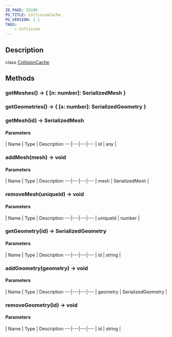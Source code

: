 ```yaml
---
ID_PAGE: 25196
PG_TITLE: CollisionCache
PG_VERSION: 2.1
TAGS:
    - Collision
---
```

## Description

class [CollisionCache](/classes/3.0/CollisionCache)



## Methods

### getMeshes() &rarr; { [n: number]: SerializedMesh }


### getGeometries() &rarr; { [s: number]: SerializedGeometry }


### getMesh(id) &rarr; SerializedMesh



#### Parameters
 | Name | Type | Description
---|---|---|---
 | id | any |      

### addMesh(mesh) &rarr; void



#### Parameters
 | Name | Type | Description
---|---|---|---
 | mesh | SerializedMesh |      

### removeMesh(uniqueId) &rarr; void



#### Parameters
 | Name | Type | Description
---|---|---|---
 | uniqueId | number |    

### getGeometry(id) &rarr; SerializedGeometry



#### Parameters
 | Name | Type | Description
---|---|---|---
 | id | string |      

### addGeometry(geometry) &rarr; void



#### Parameters
 | Name | Type | Description
---|---|---|---
 | geometry | SerializedGeometry |      

### removeGeometry(id) &rarr; void



#### Parameters
 | Name | Type | Description
---|---|---|---
 | id | string |      

